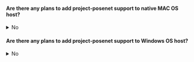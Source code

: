 #### Are there any plans to add project-posenet support to native MAC OS host?
<details>
 <summary>No</summary> 
 <br>
We have no plans to add support to MAC OS.
<br/><br/>
 
If your project does not depends on gstramer pipleline please check this [link](https://github.com/google-coral/project-bodypix/issues/22#issuecomment-933920712) to get the posenet_decoder.dylib and make the code changes accordingly to make it work with MAC OS. We would update this query if we are working on adding support to MAC OS.
 
</details>

#### Are there any plans to add project-posenet support to Windows OS host?
<details>
<summary>No</summary> 
 <br>
We don't have any plans to add support to Windows. We would update this query if we are working on adding support to Windows.
</details>
